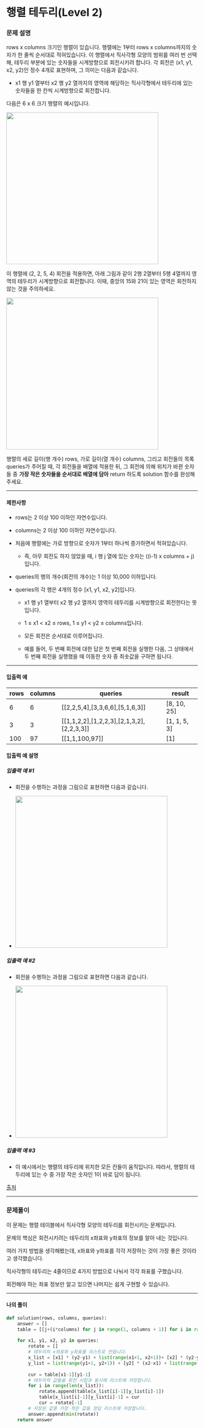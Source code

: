 # 행렬 테두리(Level 2)

### 문제 설명

rows x columns 크기인 행렬이 있습니다. 행렬에는 1부터 rows x columns까지의 숫자가 한 줄씩 순서대로 적혀있습니다. 이 행렬에서 직사각형 모양의 범위를 여러 번 선택해, 테두리 부분에 있는 숫자들을 시계방향으로 회전시키려 합니다. 각 회전은 (x1, y1, x2, y2)인 정수 4개로 표현하며, 그 의미는 다음과 같습니다.   

* x1 행 y1 열부터 x2 행 y2 열까지의 영역에 해당하는 직사각형에서 테두리에 있는 숫자들을 한 칸씩 시계방향으로 회전합니다.   

다음은 6 x 6 크기 행렬의 예시입니다.

<img src = "https://grepp-programmers.s3.ap-northeast-2.amazonaws.com/files/ybm/4c3c0fab-11f4-43b6-b290-6f4017e9379f/grid_example.png" width = 400>

이 행렬에 (2, 2, 5, 4) 회전을 적용하면, 아래 그림과 같이 2행 2열부터 5행 4열까지 영역의 테두리가 시계방향으로 회전합니다. 이때, 중앙의 15와 21이 있는 영역은 회전하지 않는 것을 주의하세요.   

<img src = "https://grepp-programmers.s3.ap-northeast-2.amazonaws.com/files/ybm/962df137-5c71-4091-ad9f-8e322910c1ab/rotation_example.png" width = 400>

행렬의 세로 길이(행 개수) rows, 가로 길이(열 개수) columns, 그리고 회전들의 목록 queries가 주어질 때, 각 회전들을 배열에 적용한 뒤, 그 회전에 의해 위치가 바뀐 숫자들 중 __가장 작은 숫자들을 순서대로 배열에 담아__ return 하도록 solution 함수를 완성해주세요.   

---

#### 제한사항

* rows는 2 이상 100 이하인 자연수입니다.

* columns는 2 이상 100 이하인 자연수입니다.

* 처음에 행렬에는 가로 방향으로 숫자가 1부터 하나씩 증가하면서 적혀있습니다.

    * 즉, 아무 회전도 하지 않았을 때, i 행 j 열에 있는 숫자는 ((i-1) x columns + j)입니다.

* queries의 행의 개수(회전의 개수)는 1 이상 10,000 이하입니다.

* queries의 각 행은 4개의 정수 [x1, y1, x2, y2]입니다.

    * x1 행 y1 열부터 x2 행 y2 열까지 영역의 테두리를 시계방향으로 회전한다는 뜻입니다.
    
    * 1 ≤ x1 < x2 ≤ rows, 1 ≤ y1 < y2 ≤ columns입니다.
    
    * 모든 회전은 순서대로 이루어집니다.
    
    * 예를 들어, 두 번째 회전에 대한 답은 첫 번째 회전을 실행한 다음, 그 상태에서 두 번째 회전을 실행했을 때 이동한 숫자 중 최솟값을 구하면 됩니다.

---

#### 입출력 예

|rows|	columns|	queries|	result|
|-|-|-|-|
|6|	6|	\[\[2,2,5,4\],\[3,3,6,6\],\[5,1,6,3\]\]|	\[8, 10, 25\]|
|3|	3|	\[\[1,1,2,2\],\[1,2,2,3\],\[2,1,3,2\],\[2,2,3,3\]]|	\[1, 1, 5, 3\]|
|100|	97|	\[\[1,1,100,97\]\]|	\[1\]|

#### 입출력 예 설명

##### 입출력 예 #1

* 회전을 수행하는 과정을 그림으로 표현하면 다음과 같습니다.

* <img src = "https://grepp-programmers.s3.ap-northeast-2.amazonaws.com/files/ybm/8c8cdd84-d0ec-4b9d-bdf7-f100d0098c5e/example1.png" width = 400>

##### 입출력 예 #2

* 회전을 수행하는 과정을 그림으로 표현하면 다음과 같습니다.

* <img src = "https://grepp-programmers.s3.ap-northeast-2.amazonaws.com/files/ybm/e3fce2bf-9da9-41e4-926a-5d19b4f31188/example2.png" width = 400>

##### 입출력 예 #3

* 이 예시에서는 행렬의 테두리에 위치한 모든 칸들이 움직입니다. 따라서, 행렬의 테두리에 있는 수 중 가장 작은 숫자인 1이 바로 답이 됩니다.

[출처](https://programmers.co.kr/learn/courses/30/lessons/77485)

---

### 문제풀이

이 문제는 행렬 테이블에서 직사각형 모양의 테두리를 회전시키는 문제입니다.   

문제의 핵심은 회전시키려는 테두리의 x좌표와 y좌표의 정보를 알아 내는 것입니다.   

여러 가지 방법을 생각해봤는데, x좌표와 y좌표를 각각 저장하는 것이 가장 좋은 것이라고 생각했습니다.   

직사각형의 테두리는 4줄이므로 4가지 방법으로 나눠서 각각 좌표를 구했습니다.   

회전해야 하는 좌표 정보만 알고 있으면 나머지는 쉽게 구현할 수 있습니다.   

---

#### 나의 풀이

~~~python
def solution(rows, columns, queries):
    answer = []
    table = [[j+(i*columns) for j in range(1, columns + 1)] for i in range(rows)]
    
    for x1, y1, x2, y2 in queries:
        rotate = []
        # 테두리의 x좌표와 y좌표를 리스트로 만듭니다.
        x_list = [x1] * (y2-y1) + list(range(x1+1, x2+1))+ [x2] * (y2-y1) + list(range(x2-1, x1-1, -1))
        y_list = list(range(y1+1, y2+1)) + [y2] * (x2-x1) + list(range(y2-1, y1-1, -1)) + [y1] * (x2-x1)
        
        cur = table[x1-1][y1-1]
        # 테두리의 값들을 회전 시킴과 동시에 리스트에 저장합니다.
        for i in range(len(x_list)):
            rotate.append(table[x_list[i]-1][y_list[i]-1])
            table[x_list[i]-1][y_list[i]-1] = cur
            cur = rotate[-1]
        # 저장된 값중 가장 작은 값을 정답 리스트에 저장합니다.
        answer.append(min(rotate))
    return answer
~~~
